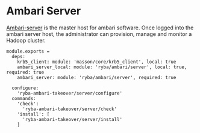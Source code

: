 
# Ambari Server

[Ambari-server][Ambari-server] is the master host for ambari software.
Once logged into the ambari server host, the administrator can  provision, 
manage and monitor a Hadoop cluster.

    module.exports =
      deps:
        krb5_client: module: 'masson/core/krb5_client', local: true
        ambari_server_local: module: 'ryba/ambari/server', local: true, required: true
        ambari_server: module: 'ryba/ambari/server', required: true
        
      configure:
        'ryba-ambari-takeover/server/configure'
      commands:
        'check':
          'ryba-ambari-takeover/server/check'
        'install': [
          'ryba-ambari-takeover/server/install'
        ]

[Ambari-server]: http://ambari.apache.org
